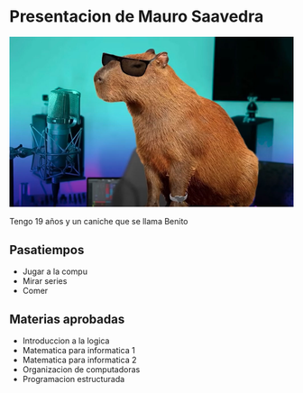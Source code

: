 # Presentacion de Mauro Saavedra

![Un Carpincho en la pelopincho y la BZRP Music Sessions](carpincho-42.jpg)

Tengo 19 años y un caniche que se llama Benito

## Pasatiempos

- Jugar a la compu
- Mirar series
- Comer

## Materias aprobadas

- Introduccion a la logica
- Matematica para informatica 1
- Matematica para informatica 2
- Organizacion de computadoras
- Programacion estructurada
